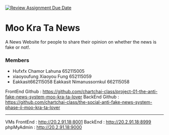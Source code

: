 [![Review Assignment Due Date](https://classroom.github.com/assets/deadline-readme-button-22041afd0340ce965d47ae6ef1cefeee28c7c493a6346c4f15d667ab976d596c.svg)](https://classroom.github.com/a/MVuWO52T)
# Moo Kra Ta News

A News Website for people to share their opinion on whether the news is fake or not!.

### Members
- Hufxfx Chamor Lahuna 652115005 </br>
- xiaoyoufung Xiaoyou Fung 652115059 </br>
- Eakkasit662115058 Eakkasit Nimanussornkul 662115058 

FrontEnd
Github : https://github.com/chartchai-class/project-01-the-anti-fake-news-system-moo-kra-ta-lover
BackEnd
Github : https://github.com/chartchai-class/the-social-anti-fake-news-system-phase-ii-moo-kra-ta-lover

---

VMs
FrontEnd : http://20.2.91.18:8001
BackEnd : http://20.2.91.18:8999
phpMyAdmin : http://20.2.91.18:9000
